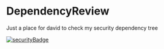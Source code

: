# DependencyReview
Just a place for david to check my security dependency tree

[![securityBadge]](https://david-dm.org/ZachMayer35/DependencyReview)

[securityBadge]: https://david-dm.org/ZachMayer35/DependencyReview.png "Dependency Security Badge"
